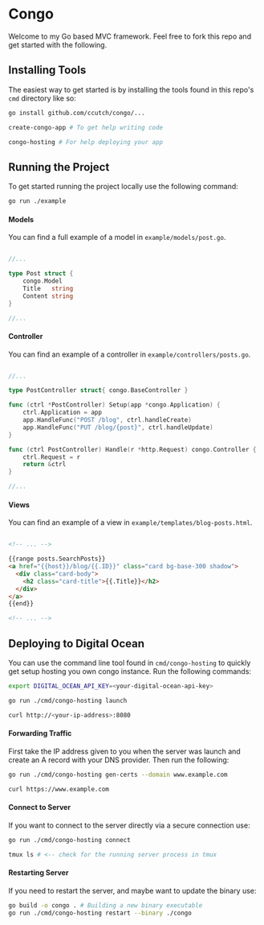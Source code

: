 # Congo
Welcome to my Go based MVC framework. Feel free to fork this repo and get started with the following.


## Installing Tools
The easiest way to get started is by installing the tools found in this repo's `cmd` directory like so:

```bash
go install github.com/ccutch/congo/...

create-congo-app # To get help writing code

congo-hosting # For help deploying your app
```


## Running the Project
To get started running the project locally use the following command:

```bash
go run ./example
```

#### Models
You can find a full example of a model in `example/models/post.go`.

```go

//...

type Post struct {
	congo.Model
	Title   string
	Content string
}

//...

```

#### Controller
You can find an example of a controller in `example/controllers/posts.go`.

```go

//...

type PostController struct{ congo.BaseController }

func (ctrl *PostController) Setup(app *congo.Application) {
	ctrl.Application = app
	app.HandleFunc("POST /blog", ctrl.handleCreate)
	app.HandleFunc("PUT /blog/{post}", ctrl.handleUpdate)
}

func (ctrl PostController) Handle(r *http.Request) congo.Controller {
	ctrl.Request = r
	return &ctrl
}

//...

```

#### Views
You can find an example of a view in `example/templates/blog-posts.html`.

```html

<!-- ... -->

{{range posts.SearchPosts}}
<a href="{{host}}/blog/{{.ID}}" class="card bg-base-300 shadow">
  <div class="card-body">
    <h2 class="card-title">{{.Title}}</h2>
  </div>
</a>
{{end}}

<!-- ... -->

```

## Deploying to Digital Ocean
You can use the command line tool found in `cmd/congo-hosting` to quickly get setup hosting you own congo instance. Run the following commands:

```bash
export DIGITAL_OCEAN_API_KEY=<your-digital-ocean-api-key>

go run ./cmd/congo-hosting launch

curl http://<your-ip-address>:8080
```


#### Forwarding Traffic
First take the IP address given to you when the server was launch and create an A record with your DNS provider. Then run the following:
```bash
go run ./cmd/congo-hosting gen-certs --domain www.example.com

curl https://www.example.com
```


#### Connect to Server
If you want to connect to the server directly via a secure connection use:
```bash
go run ./cmd/congo-hosting connect

tmux ls # <-- check for the running server process in tmux
```


#### Restarting Server
If you need to restart the server, and maybe want to update the binary use:
```bash
go build -o congo . # Building a new binary executable
go run ./cmd/congo-hosting restart --binary ./congo
```